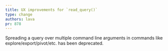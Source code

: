 ```yaml
---
title: UX improvements for `read_query()`
type: change
authors: lava
pr: 878
---
```


Spreading a query over multiple command line arguments in commands like
explore/export/pivot/etc. has been deprecated.
